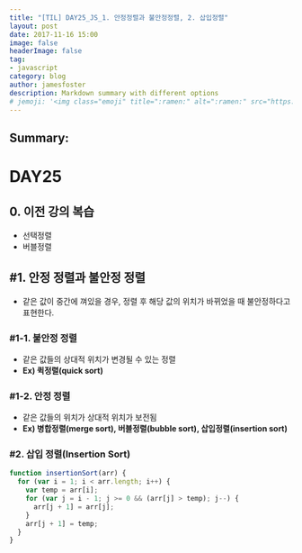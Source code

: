 ```yaml
---
title: "[TIL] DAY25_JS_1. 안정정렬과 불안정정렬, 2. 삽입정렬"
layout: post
date: 2017-11-16 15:00
image: false
headerImage: false
tag:
- javascript
category: blog
author: jamesfoster
description: Markdown summary with different options
# jemoji: '<img class="emoji" title=":ramen:" alt=":ramen:" src="https://assets.github.com/images/icons/emoji/unicode/1f35c.png" height="20" width="20" align="absmiddle">'
---
```


## Summary:


# DAY25


## 0\. 이전 강의 복습

- 선택정렬
- 버블정렬

## #1\. 안정 정렬과 불안정 정렬

- 같은 값이 중간에 껴있을 경우, 정렬 후 해당 값의 위치가 바뀌었을 때 불안정하다고 표현한다.

### #1-1\. 불안정 정렬

- 같은 값들의 상대적 위치가 변경될 수 있는 정렬
- **Ex) 퀵정렬(quick sort)**

### #1-2\. 안정 정렬

- 같은 값들의 위치가 상대적 위치가 보전됨
- **Ex) 병합정렬(merge sort), 버블정렬(bubble sort), 삽입정렬(insertion sort)**

### #2. 삽입 정렬(Insertion Sort)
  ```javascript
  function insertionSort(arr) {
    for (var i = 1; i < arr.length; i++) {
      var temp = arr[i];
      for (var j = i - 1; j >= 0 && (arr[j] > temp); j--) {
        arr[j + 1] = arr[j];
      }
      arr[j + 1] = temp;
    }
  }
  ```
